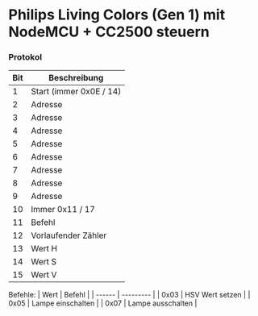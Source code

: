 # Philips Living Colors (Gen 1) mit NodeMCU + CC2500 steuern

### Protokol
| Bit  | Beschreibung |
| ------ | --------- |
| 1  | Start (immer 0x0E / 14)  |
| 2  | Adresse  |
| 3  | Adresse  |
| 4  | Adresse  |
| 5  | Adresse  |
| 6  | Adresse  |
| 7  | Adresse  |
| 8  | Adresse  |
| 9  | Adresse  |
| 10  | Immer 0x11 / 17  |
| 11  | Befehl   |
| 12  | Vorlaufender Zähler  |
| 13  | Wert H  |
| 14  | Wert S  |
| 15  | Wert V  |

Befehle: 
| Wert  | Befehl |
| ------ | --------- |
| 0x03 | HSV Wert setzen |
| 0x05 | Lampe einschalten |
| 0x07 | Lampe ausschalten |